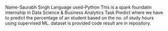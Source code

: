 Name-Saurabh Singh
Language used-Python
This is a spark foundatin internship in Data Science & Business
Analytics Task Predict where we have to predict the percentage of an student 
based on the no. of study hours using supervised ML.
dataset is provided
code
result 
are in repository.

